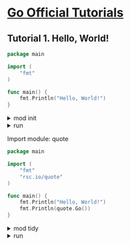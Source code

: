 # [Go Official Tutorials](https://go.dev/doc/tutorial.html)


## Tutorial 1. Hello, World!

``` go
package main

import (
	"fmt"
)

func main() {
	fmt.Println("Hello, World!")
}
```

<details>
<summary>mod init</summary>

``` PowerShell
hello> go mod init hello
go: creating new go.mod: module hello
go: to add module requirements and sums:
        go mod tidy
```

</details>

<details>
<summary>run</summary>

``` PowerShell
hello> go run .
Hello, World!
```

</details>

Import module: quote

``` go
package main

import (
	"fmt"
	"rsc.io/quote"
)

func main() {
	fmt.Println("Hello, World!")
	fmt.Println(quote.Go())
}
```

<details>
<summary>mod tidy</summary>

``` PowerShell
hello> go mod tidy
go: finding module for package rsc.io/quote
go: downloading rsc.io/quote v1.5.2
go: found rsc.io/quote in rsc.io/quote v1.5.2
go: downloading rsc.io/sampler v1.3.0
go: downloading golang.org/x/text v0.0.0-20170915032832-14c0d48ead0c
```

</details>

<details>
<summary>run</summary>

``` PowerShell
hello> go run .
Hello, World!
Don't communicate by sharing memory, share memory by communicating.
```

</details>
